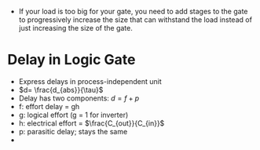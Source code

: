 - If your load is too big for your gate, you need to add stages to the gate to progressively increase the size that can withstand the load instead of just increasing the size of the gate.
# Delay in Logic Gate
- Express delays in process-independent unit 
- $d= \frac{d_{abs}}{\tau}$
- Delay has two components: $d=f+p$
- f: effort delay = gh
- g: logical effort (g = 1 for inverter)
- h: electrical effort = $\frac{C_{out}}{C_{in}}$
- p: parasitic delay; stays the same
- 